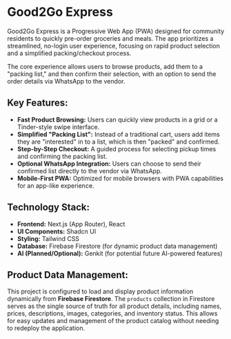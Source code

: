 
# Good2Go Express

Good2Go Express is a Progressive Web App (PWA) designed for community residents to quickly pre-order groceries and meals. The app prioritizes a streamlined, no-login user experience, focusing on rapid product selection and a simplified packing/checkout process.

The core experience allows users to browse products, add them to a "packing list," and then confirm their selection, with an option to send the order details via WhatsApp to the vendor.

## Key Features:

*   **Fast Product Browsing:** Users can quickly view products in a grid or a Tinder-style swipe interface.
*   **Simplified "Packing List":** Instead of a traditional cart, users add items they are "interested" in to a list, which is then "packed" and confirmed.
*   **Step-by-Step Checkout:** A guided process for selecting pickup times and confirming the packing list.
*   **Optional WhatsApp Integration:** Users can choose to send their confirmed list directly to the vendor via WhatsApp.
*   **Mobile-First PWA:** Optimized for mobile browsers with PWA capabilities for an app-like experience.

## Technology Stack:

*   **Frontend:** Next.js (App Router), React
*   **UI Components:** Shadcn UI
*   **Styling:** Tailwind CSS
*   **Database:** Firebase Firestore (for dynamic product data management)
*   **AI (Planned/Optional):** Genkit (for potential future AI-powered features)

## Product Data Management:

This project is configured to load and display product information dynamically from **Firebase Firestore**. The `products` collection in Firestore serves as the single source of truth for all product details, including names, prices, descriptions, images, categories, and inventory status. This allows for easy updates and management of the product catalog without needing to redeploy the application.
